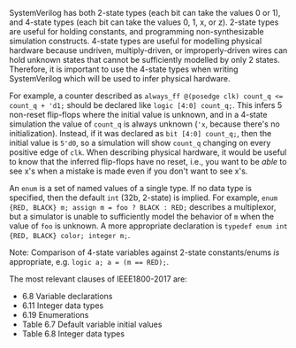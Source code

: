 SystemVerilog has both 2-state types (each bit can take the values 0 or 1),
and 4-state types (each bit can take the values 0, 1, x, or z).
2-state types are useful for holding constants, and programming
non-synthesizable simulation constructs.
4-state types are useful for modelling physical hardware because undriven,
multiply-driven, or improperly-driven wires can hold unknown states that
cannot be sufficiently modelled by only 2 states.
Therefore, it is important to use the 4-state types when writing SystemVerilog
which will be used to infer physical hardware.

For example, a counter described as
`always_ff @(posedge clk) count_q <= count_q + 'd1;`
should be declared like `logic [4:0] count_q;`.
This infers 5 non-reset flip-flops where the initial value is unknown, and in a
4-state simulation the value of `count_q` is always unknown (`'x`, because
there's no initialization).
Instead, if it was declared as `bit [4:0] count_q;`, then the initial value
is `5'd0`, so a simulation will show `count_q` changing on every positive
edge of `clk`.
When describing physical hardware, it would be useful to know that the inferred
flip-flops have no reset, i.e., you want to be *able* to see x's when a mistake
is made even if you don't want to see x's.

An `enum` is a set of named values of a single type.
If no data type is specified, then the default `int` (32b, 2-state) is implied.
For example, `enum {RED, BLACK} m; assign m = foo ? BLACK : RED;`
describes a multiplexor, but a simulator is unable to sufficiently model the
behavior of `m` when the value of `foo` is unknown.
A more appropriate declaration is
`typedef enum int {RED, BLACK} color; integer m;`.

Note: Comparison of 4-state variables against 2-state constants/enums *is*
appropriate, e.g. `logic a; a = (m == RED);`.

The most relevant clauses of IEEE1800-2017 are:
  - 6.8 Variable declarations
  - 6.11 Integer data types
  - 6.19 Enumerations
  - Table 6.7 Default variable initial values
  - Table 6.8 Integer data types

